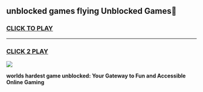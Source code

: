 
## unblocked games flying Unblocked Games👋
<h3>
<a href="https://premium.freeplayer.one?title=unblocked_games_flying&ref=16F">CLICK TO PLAY</a></h3>
<hr>

<h3>
<a href="https://premium.freeplayer.one?title=unblocked_games_flying&ref=16F">CLICK 2 PLAY</a>
  
</h3>

<a href="https://premium.freeplayer.one?title=unblocked_games_flying&ref=16F/"><img src="https://clearcache.store/games.png"></a>


**worlds hardest game unblocked: Your Gateway to Fun and Accessible Online Gaming**
